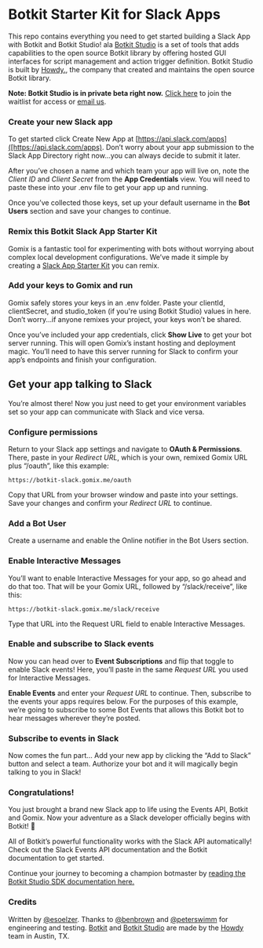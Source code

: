 # Botkit Starter Kit for Slack Apps

This repo contains everything you need to get started building a Slack App with Botkit and Botkit Studio!
ala
[Botkit Studio](https://studio.botkit.ai/) is a set of tools that adds capabilities to the open source Botkit library by offering hosted GUI interfaces for script management and action trigger definition. Botkit Studio is built by [Howdy.](https://howdy.ai), the company that created and maintains the open source Botkit library.

**Note: Botkit Studio is in private beta right now.** [Click here](https://howdyai.typeform.com/to/JNTm22) to join the waitlist for access or [email us](mailto:info@howdy.ai).

### Create your new Slack app

To get started click Create New App at [https://api.slack.com/apps]([https://api.slack.com/apps). Don’t worry about your app submission to the Slack App Directory right now...you can always decide to submit it later.

After you’ve chosen a name and which team your app will live on, note the _Client ID_ and _Client Secret_ from the **App Credentials** view. You will need to paste these into your .env file to get your app up and running.

Once you’ve collected those keys, set up your default username in the **Bot Users** section and save your changes to continue.

### Remix this Botkit Slack App Starter Kit
Gomix is a fantastic tool for experimenting with bots without worrying about complex local development configurations. We’ve made it simple by creating a [Slack App Starter Kit](https://gomix.com/#!/project/botkit-slack) you can remix.

### Add your keys to Gomix and run

Gomix safely stores your keys in an .env folder. Paste your clientId, clientSecret, and studio_token (if you're using Botkit Studio) values in here. Don’t worry...if anyone remixes your project, your keys won’t be shared.

Once you’ve included your app credentials, click **Show Live** to get your bot server running. This will open Gomix’s instant hosting and deployment magic. You’ll need to have this server running for Slack to confirm your app’s endpoints and finish your configuration.

## Get your app talking to Slack
You’re almost there! Now you just need to get your environment variables set so your app can communicate with Slack and vice versa.

### Configure permissions
Return to your Slack app settings and navigate to **OAuth & Permissions**. There, paste in your _Redirect URL_, which is your own, remixed Gomix URL plus “/oauth”, like this example:

`https://botkit-slack.gomix.me/oauth`

Copy that URL from your browser window and paste into your settings. Save your changes and confirm your _Redirect URL_ to continue.

### Add a Bot User
Create a username and enable the Online notifier in the Bot Users section.

### Enable Interactive Messages
You’ll want to enable Interactive Messages for your app, so go ahead and do that too. That will be your Gomix URL, followed by “/slack/receive”, like this:

`https://botkit-slack.gomix.me/slack/receive`

Type that URL into the Request URL field to enable Interactive Messages.

### Enable and subscribe to Slack events
Now you can head over to **Event Subscriptions** and flip that toggle to enable Slack events! Here, you’ll paste in the same _Request URL_ you used for Interactive Messages.

**Enable Events** and enter your _Request URL_ to continue. Then, subscribe to the events your apps requires below. For the purposes of this example, we’re going to subscribe to some Bot Events that allows this Botkit bot to hear messages wherever they’re posted.

### Subscribe to events in Slack

Now comes the fun part…
Add your new app by clicking the “Add to Slack” button and select a team. Authorize your bot and it will magically begin talking to you in Slack!

### Congratulations! 

You just brought a brand new Slack app to life using the Events API, Botkit and Gomix. Now your adventure as a Slack developer officially begins with Botkit! 🎉

All of Botkit’s powerful functionality works with the Slack API automatically! Check out the Slack Events API documentation and the Botkit documentation to get started.

Continue your journey to becoming a champion botmaster by [reading the Botkit Studio SDK documentation here.](https://github.com/howdyai/botkit/blob/master/readme-studio.md)

### Credits
Written by [@esoelzer](https://twitter.com/esoelzer). Thanks to [@benbrown](https://twitter.com/benbrown) and [@peterswimm](https://twitter.com/peterswimm) for engineering and testing. [Botkit](https://github.com/howdyai/botkit) and [Botkit Studio](https://studio.botkit.ai/) are made by the [Howdy](https://howdy.ai/) team in Austin, TX.
